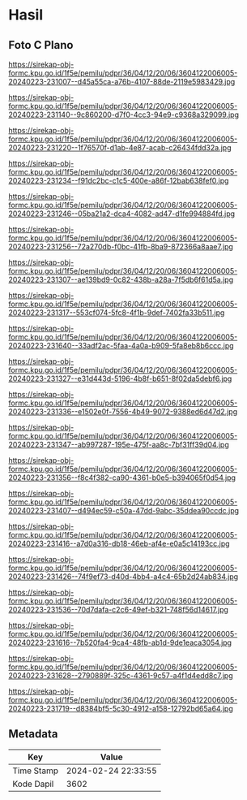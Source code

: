 # Hasil

## Foto C Plano

https://sirekap-obj-formc.kpu.go.id/1f5e/pemilu/pdpr/36/04/12/20/06/3604122006005-20240223-231007--d45a55ca-a76b-4107-88de-2119e5983429.jpg

https://sirekap-obj-formc.kpu.go.id/1f5e/pemilu/pdpr/36/04/12/20/06/3604122006005-20240223-231140--9c860200-d7f0-4cc3-94e9-c9368a329099.jpg

https://sirekap-obj-formc.kpu.go.id/1f5e/pemilu/pdpr/36/04/12/20/06/3604122006005-20240223-231220--1f76570f-d1ab-4e87-acab-c26434fdd32a.jpg

https://sirekap-obj-formc.kpu.go.id/1f5e/pemilu/pdpr/36/04/12/20/06/3604122006005-20240223-231234--f91dc2bc-c1c5-400e-a86f-12bab638fef0.jpg

https://sirekap-obj-formc.kpu.go.id/1f5e/pemilu/pdpr/36/04/12/20/06/3604122006005-20240223-231246--05ba21a2-dca4-4082-ad47-d1fe994884fd.jpg

https://sirekap-obj-formc.kpu.go.id/1f5e/pemilu/pdpr/36/04/12/20/06/3604122006005-20240223-231256--72a270db-f0bc-41fb-8ba9-872366a8aae7.jpg

https://sirekap-obj-formc.kpu.go.id/1f5e/pemilu/pdpr/36/04/12/20/06/3604122006005-20240223-231307--ae139bd9-0c82-438b-a28a-7f5db6f61d5a.jpg

https://sirekap-obj-formc.kpu.go.id/1f5e/pemilu/pdpr/36/04/12/20/06/3604122006005-20240223-231317--553cf074-5fc8-4f1b-9def-7402fa33b511.jpg

https://sirekap-obj-formc.kpu.go.id/1f5e/pemilu/pdpr/36/04/12/20/06/3604122006005-20240223-231640--33adf2ac-5faa-4a0a-b909-5fa8eb8b6ccc.jpg

https://sirekap-obj-formc.kpu.go.id/1f5e/pemilu/pdpr/36/04/12/20/06/3604122006005-20240223-231327--e31d443d-5196-4b8f-b651-8f02da5debf6.jpg

https://sirekap-obj-formc.kpu.go.id/1f5e/pemilu/pdpr/36/04/12/20/06/3604122006005-20240223-231336--e1502e0f-7556-4b49-9072-9388ed6d47d2.jpg

https://sirekap-obj-formc.kpu.go.id/1f5e/pemilu/pdpr/36/04/12/20/06/3604122006005-20240223-231347--ab997287-195e-475f-aa8c-7bf31ff39d04.jpg

https://sirekap-obj-formc.kpu.go.id/1f5e/pemilu/pdpr/36/04/12/20/06/3604122006005-20240223-231356--f8c4f382-ca90-4361-b0e5-b394065f0d54.jpg

https://sirekap-obj-formc.kpu.go.id/1f5e/pemilu/pdpr/36/04/12/20/06/3604122006005-20240223-231407--d494ec59-c50a-47dd-9abc-35ddea90ccdc.jpg

https://sirekap-obj-formc.kpu.go.id/1f5e/pemilu/pdpr/36/04/12/20/06/3604122006005-20240223-231416--a7d0a316-db18-46eb-af4e-e0a5c14193cc.jpg

https://sirekap-obj-formc.kpu.go.id/1f5e/pemilu/pdpr/36/04/12/20/06/3604122006005-20240223-231426--74f9ef73-d40d-4bb4-a4c4-65b2d24ab834.jpg

https://sirekap-obj-formc.kpu.go.id/1f5e/pemilu/pdpr/36/04/12/20/06/3604122006005-20240223-231536--70d7dafa-c2c6-49ef-b321-748f56d14617.jpg

https://sirekap-obj-formc.kpu.go.id/1f5e/pemilu/pdpr/36/04/12/20/06/3604122006005-20240223-231616--7b520fa4-9ca4-48fb-ab1d-9de1eaca3054.jpg

https://sirekap-obj-formc.kpu.go.id/1f5e/pemilu/pdpr/36/04/12/20/06/3604122006005-20240223-231628--2790889f-325c-4361-9c57-a4f1d4edd8c7.jpg

https://sirekap-obj-formc.kpu.go.id/1f5e/pemilu/pdpr/36/04/12/20/06/3604122006005-20240223-231719--d8384bf5-5c30-4912-a158-12792bd65a64.jpg


## Metadata

| Key        | Value               |
| ---------- | ------------------- |
| Time Stamp | 2024-02-24 22:33:55 |
| Kode Dapil | 3602                |



